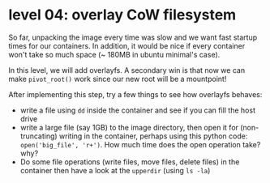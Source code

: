 # level 04: overlay CoW filesystem

So far, unpacking the image every time was slow and we want fast startup times for our containers. In addition, it would be nice if every container won't take so much space (~ 180MB in ubuntu minimal's case).

In this level, we will add overlayfs. A secondary win is that now we can make `pivot_root()` work since our new root will be a mountpoint!

After implementing this step, try a few things to see how overlayfs behaves:
- write a file using `dd` inside the container and see if you can fill the host drive
- write a large file (say 1GB) to the image directory, then open it for (non-truncating) writing in the container, perhaps using this python code: `open('big_file', 'r+')`. How much time does the open operation take? why?
- Do some file operations (write files, move files, delete files) in the container then have a look at the `upperdir` (using `ls -la`)
